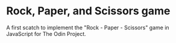 # Rock, Paper, and Scissors game
A first scatch to implement the "Rock - Paper - Scissors" game in JavaScript for The Odin Project.
